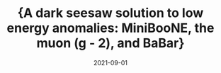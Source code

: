 ---
title: "{A dark seesaw solution to low energy anomalies: MiniBooNE, the muon (g - 2), and BaBar}"
authors: 
collection: publications
permalink: /publication/2021-09-01-AdarkseesawsolutiontolowenergyanomaliesMiniBooNEthemuong-2andBaBar
date: 2021-09-01
venue: ''
citation: '"{A dark seesaw solution to low energy anomalies: MiniBooNE, the muon (g - 2), and BaBar}", Asli {Abdullahi},  Matheus {Hostert},  Silvia {Pascoli},  , 2021, '
eprint: ''
---